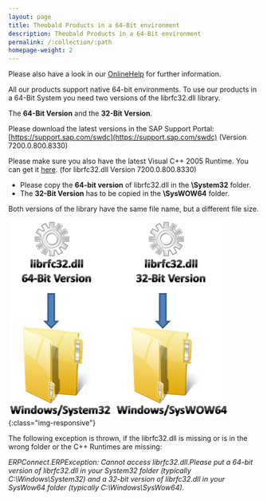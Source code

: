 ```yaml
---
layout: page
title: Theobald Products in a 64-Bit environment
description: Theobald Products in a 64-Bit environment
permalink: /:collection/:path
homepage-weight: 2
---
```


Please also have a look in our [OnlineHelp](https://help.theobald-software.com/en/) for further information.

All our products support native 64-bit environments. 
To use our products in a 64-Bit System you need two versions of the librfc32.dll library.

The **64-Bit Version** and the **32-Bit Version**.

Please download the latest versions in the SAP Support Portal: [https://support.sap.com/swdc](https://support.sap.com/swdc)  (Version 7200.0.800.8330)

Please make sure you also have the latest Visual C++ 2005 Runtime. You can get it [here](https://www.microsoft.com/en-us/download/details.aspx?id=14431).  (for librfc32.dll Version 7200.0.800.8330)

- Please copy the **64-bit version** of librfc32.dll in the **<WindowsDir>\System32** folder. 
- The **32-Bit Version** has to be copied in the **<WindowsDir>\SysWOW64** folder.

Both versions of the library have the same file name, but a different file size.

![librfc01](/img/contents/librfc01.png){:class="img-responsive"}

The following exception is thrown, if the librfc32.dll is missing or is in the wrong folder or the C++ Runtimes are missing:

*ERPConnect.ERPException: Cannot access librfc32.dll.Please put a 64-bit version of librfc32.dll in your System32 folder (typically C:\Windows\System32) and a 32-bit version of librfc32.dll in your SysWow64 folder (typically C:\Windows\SysWow64)*.
